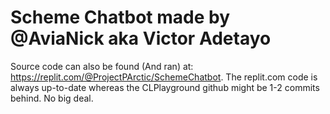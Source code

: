 # Scheme Chatbot made by @AviaNick aka Victor Adetayo
Source code can also be found (And ran) at: https://replit.com/@ProjectPArctic/SchemeChatbot.
The replit.com code is always up-to-date whereas the CLPlayground github might be 1-2 commits behind. No big deal.
